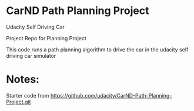 # CarND Path Planning Project

Udacity Self Driving Car

Project Repo for Planning Project

This code runs a path planning algorithm to drive the car in the udacity self driving car simulator


# Notes:

Starter code from https://github.com/udacity/CarND-Path-Planning-Project.git